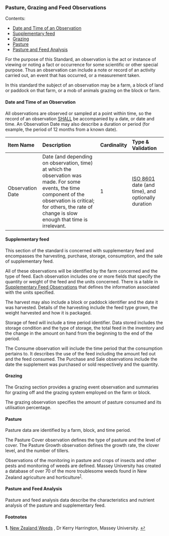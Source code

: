 ### Pasture, Grazing and Feed Observations

Contents:
* [Date and Time of an Observation](#Date-and-Time-of-an-Observation)
* [Supplementary feed](#Supplementary-feed)
* [Grazing](#Grazing)
* [Pasture](#Pasture)
* [Pasture and Feed Analysis](#Pasture-and-Feed-Analysis)

For the purpose of this Standard, an observation is the act or instance of viewing or noting a fact or occurrence for some scientific or other special purpose. Thus an observation can include a note or record of an activity carried out, an event that has occurred, or a measurement taken.

In this standard the subject of an observation may be a farm, a block of land or paddock on that farm, or a mob of animals grazing on the block or farm.

#### Date and Time of an Observation

All observations are observed or sampled at a point within time, so the record of an observation [SHALL](PGFDS_Definitions-and-Abbreviations_Interpretation.md#Interpretation) be accompanied by a date, or date and time. An Observation Date may also describe a duration or period (for example, the period of 12 months from a known date).

Item Name | Description | Cardinality | Type & Validation
:-------- | :---------- | :---------- | :----------------
Observation Date | Date (and depending on observation, time) at which the observation was made. For some events, the time component of the observation is critical; for others, the rate of change is slow enough that time is irrelevant. | 1 | [ISO 8601](PGFDS_Definitions-and-Abbreviations_Interpretation.md#Definitions-and-Abbreviations) date (and time), and optionally duration 

#### Supplementary feed

This section of the standard is concerned with supplementary feed and encompasses the harvesting, purchase, storage, consumption, and the sale of supplementary feed.

All of these observations will be identified by the farm concerned and the type of feed.  Each observation includes one or more fields that specify the quantity or weight of the feed and the units concerned. There is a table in [Supplementary Feed Observations](PGFDS_Pasture_Grazing_and_Feed_Data_Dictionary.md#Supplementary-Feed-Observations) that defines the information associated with the units specified.

The harvest may also include a block or paddock identifier and the date it was harvested.  Details of the harvesting include the feed type grown, the weight harvested and how it is packaged.

Storage of feed will include a time period identifier. Data stored includes the storage condition and the type of storage, the total feed in the inventory and the change in the amount on hand from the beginning to the end of the period.

The Consume observation will include the time period that the consumption pertains to. It describes the use of the feed including the amount fed out and the feed consumed. The Purchase and Sale observations include the date the supplement was purchased or sold respectively and the quantity.

#### Grazing

The Grazing section provides a grazing event observation and summaries for grazing off and the grazing system employed on the farm or block.

The grazing observation specifies the amount of pasture consumed and its utilisation percentage.

#### Pasture

Pasture data are identified by a farm, block, and time period.

The Pasture Cover observation defines the type of pasture and the level of cover.  The Pasture Growth observation defines the growth rate, the clover level, and the number of tillers. 

Observations of the monitoring in pasture and crops of insects and other pests and monitoring of weeds are defined.  Massey University has created a database of over 70 of the more troublesome weeds found in New Zealand agriculture and horticulture<sup id="Weeds">[1](#f1)</sup>. 

#### Pasture and Feed Analysis 
Pasture and feed analysis data describe the characteristics and nutrient analysis of the pasture and supplementary feed. 

#### Footnotes

<b id="f1">1.</b> [New Zealand Weeds](http://www.massey.ac.nz/massey/learning/colleges/college-of-sciences/clinics-and-services/weeds-database/weeds-database_home.cfm) , Dr Kerry Harrington, Massey University. [↩](#Weeds)
